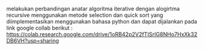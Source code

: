 melakukan perbandingan anatar algoritma iterative dengan alogirtma recursive menggunakan metode selection dan quick sort yang diimplementasikan menggunakan bahasa python dan dapat dijalankan pada link google collab berikut : https://colab.research.google.com/drive/1oRB42p2V2fTISrIG8NHo7HxXk32DB6VH?usp=sharing
